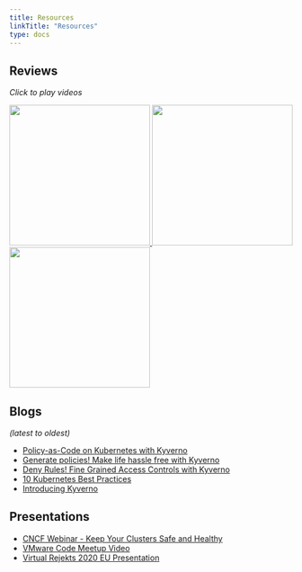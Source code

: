 ```yaml
---
title: Resources
linkTitle: "Resources"
type: docs
---
```


## Reviews

*Click to play videos*

<a href="https://www.youtube.com/watch?v=DW2u6LhNMh0&feature=youtu.be&t=116">
<img src="https://img.youtube.com/vi/DW2u6LhNMh0/0.jpg" width="250">
</a>

<a href="https://www.youtube.com/watch?v=ZE4Zu9WQET4&feature=youtu.be&t=1621">
<img src="https://img.youtube.com/vi/ZE4Zu9WQET4/0.jpg" width="250">
</a>

<a href="https://www.youtube.com/watch?v=Mukbfbr2b_k&t=1053">
<img src="https://img.youtube.com/vi/Mukbfbr2b_k/0.jpg" width="250">
</a>

## Blogs

*(latest to oldest)*

- [Policy-as-Code on Kubernetes with Kyverno](https://medium.com/better-programming/policy-as-code-on-kubernetes-with-kyverno-b144749f144) 
- [Generate policies! Make life hassle free with Kyverno](https://evalsocket.dev/kyverno-generate-policy/)
- [Deny Rules! Fine Grained Access Controls with Kyverno](https://medium.com/@shutting06/deny-rules-fine-grained-kubernetes-access-controls-with-kyverno-88eaffb7bc6)
- [10 Kubernetes Best Practices](https://thenewstack.io/10-kubernetes-best-practices-you-can-easily-apply-to-your-clusters/)
- [Introducing Kyverno](https://nirmata.com/2019/07/11/managing-kubernetes-configuration-with-policies/)

## Presentations

- [CNCF Webinar - Keep Your Clusters Safe and Healthy](https://www.cncf.io/webinars/how-to-keep-your-clusters-safe-and-healthy/)
- [VMware Code Meetup Video](https://www.youtube.com/watch?v=mgEmTvLytb0)
- [Virtual Rejekts 2020 EU Presentation](https://www.youtube.com/watch?v=caFMtSg4A6I)
